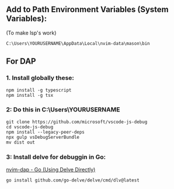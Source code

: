 ## Add to Path Environment Variables (System Variables):
(To make lsp's work)
```
C:\Users\YOURUSERNAME\AppData\Local\nvim-data\mason\bin 
```

## For DAP
### 1. Install globally these:
```
npm install -g typescript
npm install -g tsx
```
### 2: Do this in C:\Users\YOURUSERNAME
```
git clone https://github.com/microsoft/vscode-js-debug
cd vscode-js-debug
npm install --legacy-peer-deps
npx gulp vsDebugServerBundle
mv dist out
```
### 3: Install delve for debuggin in Go: 
[nvim-dap - Go (Using Delve Directly)](https://github.com/mfussenegger/nvim-dap/wiki/Debug-Adapter-installation#go-using-delve-directly)
```
go install github.com/go-delve/delve/cmd/dlv@latest
```
